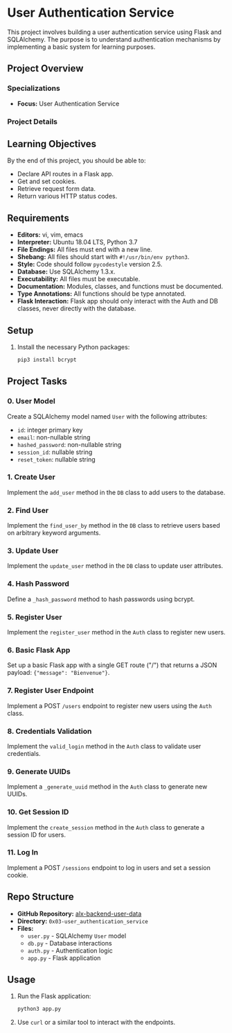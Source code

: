 # User Authentication Service

This project involves building a user authentication service using Flask and SQLAlchemy. The purpose is to understand authentication mechanisms by implementing a basic system for learning purposes.

## Project Overview

### Specializations

- **Focus:** User Authentication Service

### Project Details

## Learning Objectives

By the end of this project, you should be able to:
- Declare API routes in a Flask app.
- Get and set cookies.
- Retrieve request form data.
- Return various HTTP status codes.

## Requirements

- **Editors:** vi, vim, emacs
- **Interpreter:** Ubuntu 18.04 LTS, Python 3.7
- **File Endings:** All files must end with a new line.
- **Shebang:** All files should start with `#!/usr/bin/env python3`.
- **Style:** Code should follow `pycodestyle` version 2.5.
- **Database:** Use SQLAlchemy 1.3.x.
- **Executability:** All files must be executable.
- **Documentation:** Modules, classes, and functions must be documented.
- **Type Annotations:** All functions should be type annotated.
- **Flask Interaction:** Flask app should only interact with the Auth and DB classes, never directly with the database.

## Setup

1. Install the necessary Python packages:
    ```bash
    pip3 install bcrypt
    ```

## Project Tasks

### 0. User Model

Create a SQLAlchemy model named `User` with the following attributes:
- `id`: integer primary key
- `email`: non-nullable string
- `hashed_password`: non-nullable string
- `session_id`: nullable string
- `reset_token`: nullable string

### 1. Create User

Implement the `add_user` method in the `DB` class to add users to the database.

### 2. Find User

Implement the `find_user_by` method in the `DB` class to retrieve users based on arbitrary keyword arguments.

### 3. Update User

Implement the `update_user` method in the `DB` class to update user attributes.

### 4. Hash Password

Define a `_hash_password` method to hash passwords using bcrypt.

### 5. Register User

Implement the `register_user` method in the `Auth` class to register new users.

### 6. Basic Flask App

Set up a basic Flask app with a single GET route ("/") that returns a JSON payload: `{"message": "Bienvenue"}`.

### 7. Register User Endpoint

Implement a POST `/users` endpoint to register new users using the `Auth` class.

### 8. Credentials Validation

Implement the `valid_login` method in the `Auth` class to validate user credentials.

### 9. Generate UUIDs

Implement a `_generate_uuid` method in the `Auth` class to generate new UUIDs.

### 10. Get Session ID

Implement the `create_session` method in the `Auth` class to generate a session ID for users.

### 11. Log In

Implement a POST `/sessions` endpoint to log in users and set a session cookie.

## Repo Structure

- **GitHub Repository:** [alx-backend-user-data](https://github.com/your-repo/alx-backend-user-data)
- **Directory:** `0x03-user_authentication_service`
- **Files:**
  - `user.py` - SQLAlchemy `User` model
  - `db.py` - Database interactions
  - `auth.py` - Authentication logic
  - `app.py` - Flask application

## Usage

1. Run the Flask application:
    ```bash
    python3 app.py
    ```
2. Use `curl` or a similar tool to interact with the endpoints.